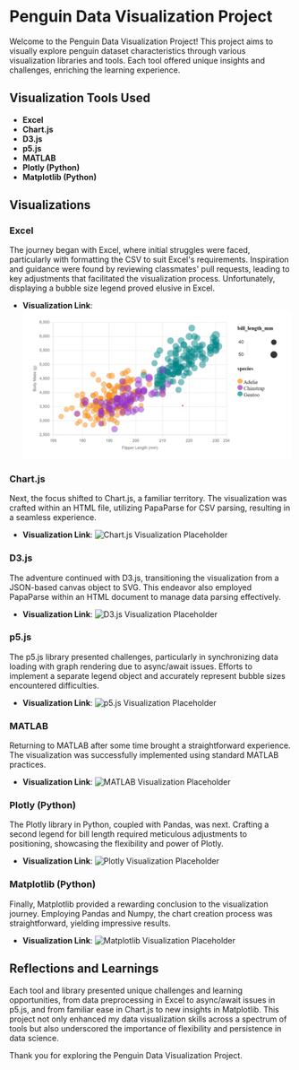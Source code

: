 # Penguin Data Visualization Project

Welcome to the Penguin Data Visualization Project! This project aims to visually explore penguin dataset characteristics through various visualization libraries and tools. Each tool offered unique insights and challenges, enriching the learning experience.

## Visualization Tools Used

- **Excel**
- **Chart.js**
- **D3.js**
- **p5.js**
- **MATLAB**
- **Plotly (Python)**
- **Matplotlib (Python)**

## Visualizations

### Excel
The journey began with Excel, where initial struggles were faced, particularly with formatting the CSV to suit Excel's requirements. Inspiration and guidance were found by reviewing classmates' pull requests, leading to key adjustments that facilitated the visualization process. Unfortunately, displaying a bubble size legend proved elusive in Excel.

- **Visualization Link**: ![Excel Visualization Placeholder](public/chartjs/chartjs_screenshot.png)

### Chart.js
Next, the focus shifted to Chart.js, a familiar territory. The visualization was crafted within an HTML file, utilizing PapaParse for CSV parsing, resulting in a seamless experience.

- **Visualization Link**: ![Chart.js Visualization Placeholder](link-to-chartjs-visualization)

### D3.js
The adventure continued with D3.js, transitioning the visualization from a JSON-based canvas object to SVG. This endeavor also employed PapaParse within an HTML document to manage data parsing effectively.

- **Visualization Link**: ![D3.js Visualization Placeholder](link-to-d3js-visualization)

### p5.js
The p5.js library presented challenges, particularly in synchronizing data loading with graph rendering due to async/await issues. Efforts to implement a separate legend object and accurately represent bubble sizes encountered difficulties.

- **Visualization Link**: ![p5.js Visualization Placeholder](link-to-p5js-visualization)

### MATLAB
Returning to MATLAB after some time brought a straightforward experience. The visualization was successfully implemented using standard MATLAB practices.

- **Visualization Link**: ![MATLAB Visualization Placeholder](link-to-matlab-visualization)

### Plotly (Python)
The Plotly library in Python, coupled with Pandas, was next. Crafting a second legend for bill length required meticulous adjustments to positioning, showcasing the flexibility and power of Plotly.

- **Visualization Link**: ![Plotly Visualization Placeholder](link-to-plotly-visualization)

### Matplotlib (Python)
Finally, Matplotlib provided a rewarding conclusion to the visualization journey. Employing Pandas and Numpy, the chart creation process was straightforward, yielding impressive results.

- **Visualization Link**: ![Matplotlib Visualization Placeholder](link-to-matplotlib-visualization)

## Reflections and Learnings

Each tool and library presented unique challenges and learning opportunities, from data preprocessing in Excel to async/await issues in p5.js, and from familiar ease in Chart.js to new insights in Matplotlib. This project not only enhanced my data visualization skills across a spectrum of tools but also underscored the importance of flexibility and persistence in data science.

Thank you for exploring the Penguin Data Visualization Project.
